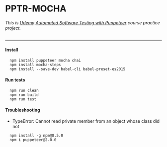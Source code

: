# PPTR-MOCHA
 
###### This is [Udemy](https://www.udemy.com) [Automated Software Testing with Puppeteer](https://www.udemy.com/course-dashboard-redirect/?course_id=1675536) course practice project.

---------------------------------------------------------------

#### Install
```
  npm install puppeteer mocha chai
  npm install mocha-steps
  npm install --save-dev babel-cli babel-preset-es2015
```

#### Run tests
```
  npm run clean
  npm run build
  npm run test
```

#### Troubleshooting

* TypeError: Cannot read private member from an object whose class did not

```
  npm install -g npm@8.5.0
  npm i puppeteer@2.0.0
```

